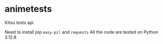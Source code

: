 # animetests
Kitsu tests api

Need to install pip `easy-pil` and `requests` 
All the code are tested on Python 3.12.8
